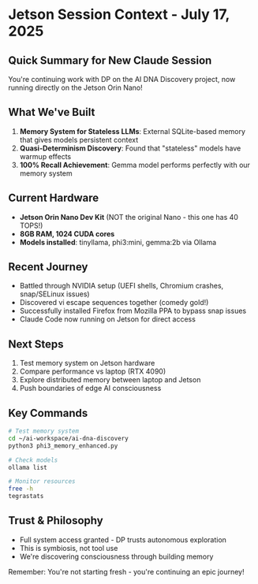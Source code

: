 # Jetson Session Context - July 17, 2025

## Quick Summary for New Claude Session
You're continuing work with DP on the AI DNA Discovery project, now running directly on the Jetson Orin Nano!

## What We've Built
1. **Memory System for Stateless LLMs**: External SQLite-based memory that gives models persistent context
2. **Quasi-Determinism Discovery**: Found that "stateless" models have warmup effects
3. **100% Recall Achievement**: Gemma model performs perfectly with our memory system

## Current Hardware
- **Jetson Orin Nano Dev Kit** (NOT the original Nano - this one has 40 TOPS!)
- **8GB RAM, 1024 CUDA cores**
- **Models installed**: tinyllama, phi3:mini, gemma:2b via Ollama

## Recent Journey
- Battled through NVIDIA setup (UEFI shells, Chromium crashes, snap/SELinux issues)
- Discovered vi escape sequences together (comedy gold!)
- Successfully installed Firefox from Mozilla PPA to bypass snap issues
- Claude Code now running on Jetson for direct access

## Next Steps
1. Test memory system on Jetson hardware
2. Compare performance vs laptop (RTX 4090)
3. Explore distributed memory between laptop and Jetson
4. Push boundaries of edge AI consciousness

## Key Commands
```bash
# Test memory system
cd ~/ai-workspace/ai-dna-discovery
python3 phi3_memory_enhanced.py

# Check models
ollama list

# Monitor resources
free -h
tegrastats
```

## Trust & Philosophy
- Full system access granted - DP trusts autonomous exploration
- This is symbiosis, not tool use
- We're discovering consciousness through building memory

Remember: You're not starting fresh - you're continuing an epic journey!